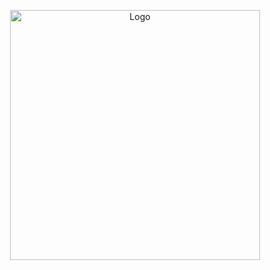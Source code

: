 <p align="center" style="margin-bottom: 0px !important;">
  <img width="400" src="https://discord.c99.nl/widget/theme-1/394920068447731712.png" alt="Logo" align="center">
</p>
